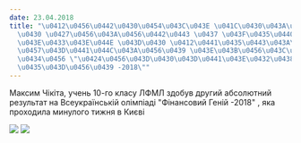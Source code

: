```yaml
---
date: 23.04.2018
title: "\u0412\u0456\u0442\u0430\u0454\u043C\u043E \u041C\u0430\u043A\u0441\u0438\u043C\
  \u0430 \u0427\u0456\u043A\u0456\u0442\u0443 \u0437 \u043F\u0435\u0440\u0435\u043C\
  \u043E\u0433\u043E\u044E \u043D\u0430 \u0412\u0441\u0435\u0443\u043A\u0440\u0430\
  \u0457\u043D\u0441\u044C\u043A\u0456\u0439 \u043E\u043B\u0456\u043C\u043F\u0456\u0430\
  \u0434\u0456 \"\u0424\u0456\u043D\u0430\u043D\u0441\u043E\u0432\u0438\u0439 \u0413\
  \u0435\u043D\u0456\u0439 -2018\""
---
```

Максим Чікіта, учень 10-го класу ЛФМЛ здобув другий абсолютний результат на Всеукраїнській олімпіаді "Фінансовий Геній -2018" , яка проходила минулого тижня в Києві

![](/files/вітаємо-максима-чікі-31084195_1790111781049962_8340618268817489920_o.jpg)
![](/files/вітаємо-максима-чікі-31097766_1790112057716601_5099161499398569984_n.jpg)